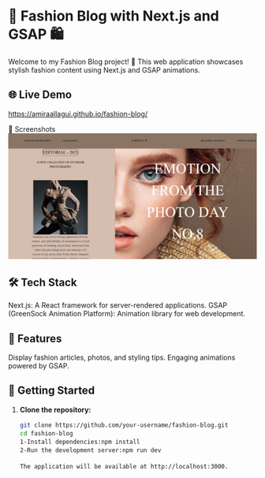 # 🌟 Fashion Blog with Next.js and GSAP 🛍️

Welcome to my Fashion Blog project! 🎉 This web application showcases stylish fashion content using Next.js and GSAP animations. 

## 🌐 Live Demo
https://amiraallagui.github.io/fashion-blog/

📸 Screenshots
![Screenshot 1](screenshots/blog-fashion.png)

## 🛠️ Tech Stack
Next.js: A React framework for server-rendered applications.
GSAP (GreenSock Animation Platform): Animation library for web development.

## 🎨 Features
Display fashion articles, photos, and styling tips.
Engaging animations powered by GSAP.

## 🚀 Getting Started

1. **Clone the repository:**

   ```bash
   git clone https://github.com/your-username/fashion-blog.git
   cd fashion-blog
   1-Install dependencies:npm install
   2-Run the development server:npm run dev

   The application will be available at http://localhost:3000.

